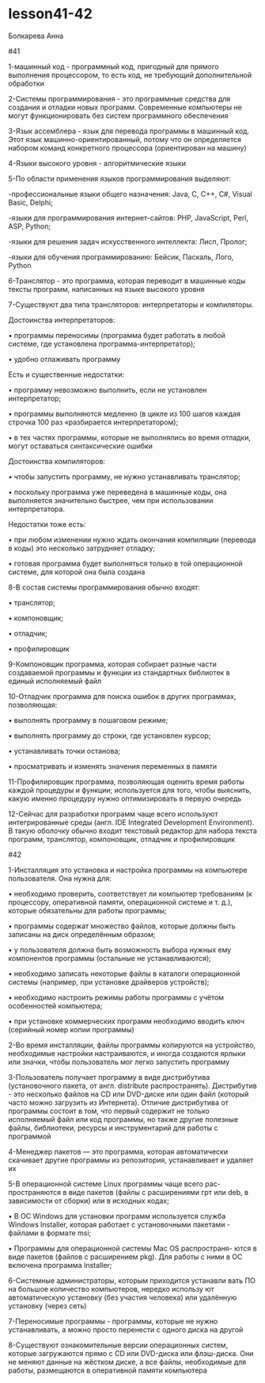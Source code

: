 # lesson41-42
Болкарева Анна

#41

1-машинный код - программный код, пригодный для прямого выполнения процессором, то есть код, не требующий дополнительной обработки

2-Системы программирования - это программные средства для создания и отладки новых программ. Современные компьютеры не могут функционировать без систем программного обеспечения

3-Язык ассемблера - язык для перевода программы в машинный код. Этот язык машинно-ориентированный, потому что он определяется набором команд конкретного процессора (ориентирован на машину)

4-Языки высокого уровня - алгоритмические языки

5-По области применения языков программирования выделяют: 

-профессиональные языки общего назначения: Java, C, C++, C#, Visual Basic, Delphi;

-языки для программирования интернет-сайтов: PHP, JavaScript, Perl, ASP, Python;

-языки для решения задач искусственного интеллекта: Лисп, Пролог; 

-языки для обучения программированию: Бейсик, Паскаль, Лого, Python

6-Транслятор - это программа, которая переводит в машинные коды тексты программ, написанных на языке высокого уровня

7-Существуют два типа трансляторов: интерпретаторы и компиляторы.

Достоинства интерпретаторов:

• программы переносимы (программа будет работать в любой системе, где установлена программа-интерпретатор);

• удобно отлаживать программу

Есть и существенные недостатки:

• программу невозможно выполнить, если не установлен интерпретатор;

• программы выполняются медленно (в цикле из 100 шагов каждая строчка 100 раз «разбирается интерпретатором); 

• в тех частях программы, которые не выполнялись во время отладки, могут оставаться синтаксические ошибки

Достоинства компиляторов:

• чтобы запустить программу, не нужно устанавливать транслятор;

• поскольку программа уже переведена в машинные коды, она выполняется значительно быстрее, чем при использовании интерпретатора.

Недостатки тоже есть: 

• при любом изменении нужно ждать окончания компиляции (перевода в коды) это несколько затрудняет отладку; 

• готовая программа будет выполняться только в той операционной системе, для которой она была создана

8-В состав системы программирования обычно входят:

• транслятор;

• компоновщик;

• отладчик;

• профилировщик

9-Компоновщик программа, которая собирает разные части создаваемой программы и функции из стандартных библиотек в единый исполняемый файл

10-Отладчик программа для поиска ошибок в других программах, позволяющая:

• выполнять программу в пошаговом режиме;

• выполнять программу до строки, где установлен курсор;

• устанавливать точки останова; 

• просматривать и изменять значения переменных в памяти

11-Профилировщик программа, позволяющая оценить время работы каждой процедуры и функции; используется для того, чтобы выяснить, какую именно процедуру нужно оптимизировать в первую очередь

12-Сейчас для разработки программ чаще всего используют интегрированные среды (англ. IDE Integrated Development Environment). В такую оболочку обычно входит текстовый редактор для набора текста программ, транслятор, компоновщик, отладчик и профилировщик

#42

1-Инсталляция это установка и настройка программы на компьютере пользователя. Она нужна для:

• необходимо проверить, соответствует ли компьютер требованиям (к процессору, оперативной памяти, операционной системе и т. д.), которые обязательны для работы программы;

• программы содержат множество файлов, которые должны быть записаны на диск определённым образом;

• у пользователя должна быть возможность выбора нужных ему компонентов программы (остальные не устанавливаются); 

• необходимо записать некоторые файлы в каталоги операционной системы (например, при установке драйверов устройств);

• необходимо настроить режимы работы программы с учётом особенностей компьютера;

• при установке коммерческих программ необходимо вводить ключ (серийный номер копии программы)

2-Во время инсталляции, файлы программы копируются на устройство, необходимые настройки настраиваются, и иногда создаются ярлыки или значки, чтобы пользователь мог легко запустить программу

3-Пользователь получает программу в виде дистрибутива (установочного пакета, от англ. distribute распространять). Дистрибутив - это несколько файлов на CD или DVD-диске или один файл (который часто можно загрузить из Интернета). Отличие дистрибутива от программы состоит в том, что первый содержит не только исполняемый файл или код программы, но также другие полезные файлы, библиотеки, ресурсы и инструментарий для работы с программой

4-Менеджер пакетов — это программа, которая автоматически скачивает другие программы из репозитория, устанавливает и удаляет их

5-В операционной системе Linux программы чаще всего рас- пространяются в виде пакетов (файлы с расширениями грт или deb, в зависимости от сборки) или в исходных кодах;

• B OC Windows для установки программ используется служба Windows Installer, которая работает с установочными пакетами - файлами в формате msi;

• Программы для операционной системы Мас OS распространя- ются в виде пакетов (файлов с расширением pkg). Для работы с ними в ОС включена программа Installer;

6-Системные администраторы, которым приходится устанавли вать ПО на большое количество компьютеров, нередко использу ют автоматическую установку (без участия человека) или удалённую установку (через сеть)

7-Переносимые программы - программы, которые не нужно устанавливать, а можно просто перенести с одного диска на другой

8-Существуют ознакомительные версии операционных систем, которые загружаются прямо с CD или DVD-диска или флэш-диска. Они не меняют данные на жёстком диске, а все файлы, необходимые для работы, размещаются в оперативной памяти компьютера
